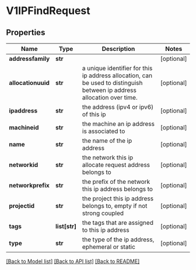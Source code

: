 # V1IPFindRequest

## Properties
Name | Type | Description | Notes
------------ | ------------- | ------------- | -------------
**addressfamily** | **str** |  | [optional] 
**allocationuuid** | **str** | a unique identifier for this ip address allocation, can be used to distinguish between ip address allocation over time. | [optional] 
**ipaddress** | **str** | the address (ipv4 or ipv6) of this ip | [optional] 
**machineid** | **str** | the machine an ip address is associated to | [optional] 
**name** | **str** | the name of the ip address | [optional] 
**networkid** | **str** | the network this ip allocate request address belongs to | [optional] 
**networkprefix** | **str** | the prefix of the network this ip address belongs to | [optional] 
**projectid** | **str** | the project this ip address belongs to, empty if not strong coupled | [optional] 
**tags** | **list[str]** | the tags that are assigned to this ip address | [optional] 
**type** | **str** | the type of the ip address, ephemeral or static | [optional] 

[[Back to Model list]](../README.md#documentation-for-models) [[Back to API list]](../README.md#documentation-for-api-endpoints) [[Back to README]](../README.md)


